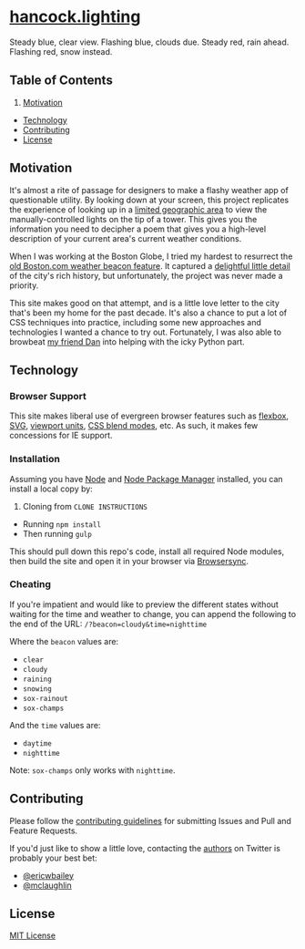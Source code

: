 # [hancock.lighting](http://hancock.lighting)

Steady blue, clear view. Flashing blue, clouds due. Steady red, rain ahead. Flashing red, snow instead.

## Table of Contents

1. [Motivation](#motivation)
- [Technology](#technology)
- [Contributing](#contributing)
- [License](#license)

## Motivation

It's almost a rite of passage for designers to make a flashy weather app of questionable utility. By looking down at your screen, this project replicates the experience of looking up in a [limited geographic area](https://goo.gl/maps/y3D9mBrG1YE2) to view the manually-controlled lights on the tip of a tower. This gives you the information you need to decipher a poem that gives you a high-level description of your current area's current weather conditions.

When I was working at the Boston Globe, I tried my hardest to resurrect the [old Boston.com weather beacon feature](http://archive.boston.com/sports/baseball/redsox/articles/2004/10/29/hancockbeacon/). It captured a [delightful little detail](http://www.bizjournals.com/boston/blog/bottom_line/2012/11/berkley-weather-beacon-survives.html) of the city's rich history, but unfortunately, the project was never made a priority.

This site makes good on that attempt, and is a little love letter to the city that's been my home for the past decade. It's also a chance to put a lot of CSS techniques into practice, including some new approaches and technologies I wanted a chance to try out. Fortunately, I was also able to browbeat [my friend Dan](https://github.com/danielsmc) into helping with the icky Python part.

## Technology

### Browser Support

This site makes liberal use of evergreen browser features such as [flexbox](http://caniuse.com/#feat=flexbox), [SVG](http://caniuse.com/#feat=svg), [viewport units](http://caniuse.com/#feat=viewport-units), [CSS blend modes](http://caniuse.com/#feat=css-backgroundblendmode), etc. As such, it makes few concessions for IE support.

### Installation

Assuming you have [Node](https://nodejs.org/en/) and [Node Package Manager](https://www.npmjs.com/) installed, you can install a local copy by:

1. Cloning from `CLONE INSTRUCTIONS` 
- Running `npm install`
- Then running `gulp`

This should pull down this repo's code, install all required Node modules, then build the site and open it in your browser via [Browsersync](https://www.browsersync.io/).

### Cheating

If you're impatient and would like to preview the different  states without waiting for the time and weather to change, you can append the following to the end of the URL: `/?beacon=cloudy&time=nighttime`

Where the `beacon` values are:

- `clear`
- `cloudy`
- `raining`
- `snowing`
- `sox-rainout`
- `sox-champs`

And the `time` values are:

- `daytime`
- `nighttime`

Note: `sox-champs` only works with `nighttime`.

## Contributing

Please follow the [contributing guidelines](https://github.com/ericwbailey/hancock.lighting/CONTRIBUTING.md) for submitting Issues and Pull and Feature Requests.

If you'd just like to show a little love, contacting the [authors](https://github.com/ericwbailey/hancock.lighting/AUTHORS) on Twitter is probably your best bet:

- [@ericwbailey](https://twitter.com/ericwbailey)
- [@mclaughlin](http://twitter.com/mclaughlin)

## License

[MIT License](https://raw.githubusercontent.com/ericwbailey/hancock.lighting/master/LICENSE)
